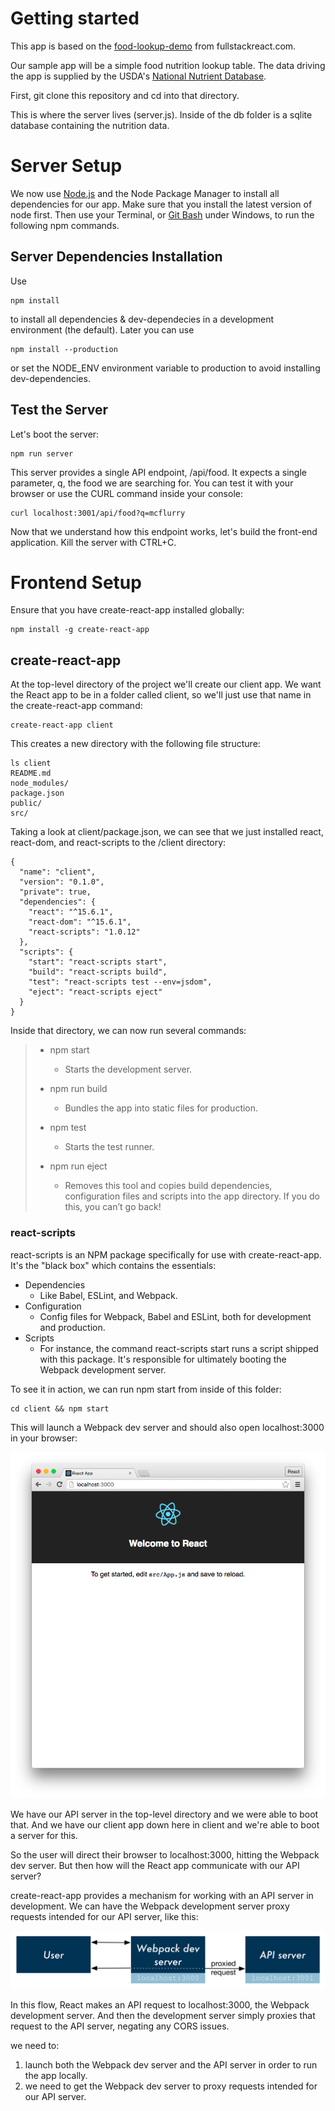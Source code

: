 # Getting started

This app is based on the [food-lookup-demo](https://www.fullstackreact.com/articles/using-create-react-app-with-a-server/) from fullstackreact.com.

Our sample app will be a simple food nutrition lookup table. The data driving the app is supplied by the USDA's [National Nutrient Database](https://www.ars.usda.gov/northeast-area/beltsville-md/beltsville-human-nutrition-research-center/nutrient-data-laboratory/docs/usda-national-nutrient-database-for-standard-reference/).

First, git clone this repository and cd into that directory.

This is where the server lives (server.js). Inside of the db folder is a sqlite database containing the nutrition data.


# Server Setup

We now use [Node.js](https://nodejs.org/en/) and the Node Package Manager to install all dependencies for our app. Make sure that you install the latest version of node first. Then use your Terminal, or [Git Bash](https://git-scm.com) under Windows, to run the following npm commands.

## Server Dependencies Installation

Use

```
npm install
```

to install all dependencies & dev-dependecies in a development environment (the default). Later you can use

```
npm install --production
```

or set the NODE_ENV environment variable to production to avoid installing dev-dependencies.

## Test the Server

Let's boot the server:

```
npm run server
```

This server provides a single API endpoint, /api/food. It expects a single parameter, q, the food we are searching for. You can test it with your browser or use the CURL command inside your console:

```
curl localhost:3001/api/food?q=mcflurry
```

Now that we understand how this endpoint works, let's build the front-end application. Kill the server with CTRL+C.


# Frontend Setup

Ensure that you have create-react-app installed globally:

```
npm install -g create-react-app
```

## create-react-app

At the top-level directory of the project we'll create our client app. We want the React app to be in a folder called client, so we'll just use that name in the create-react-app command:

```
create-react-app client
```

This creates a new directory with the following file structure:

```
ls client
README.md
node_modules/
package.json
public/
src/
```

Taking a look at client/package.json, we can see that we just installed react, react-dom, and react-scripts to the /client directory:

```
{
  "name": "client",
  "version": "0.1.0",
  "private": true,
  "dependencies": {
    "react": "^15.6.1",
    "react-dom": "^15.6.1",
    "react-scripts": "1.0.12"
  },
  "scripts": {
    "start": "react-scripts start",
    "build": "react-scripts build",
    "test": "react-scripts test --env=jsdom",
    "eject": "react-scripts eject"
  }
}
```

Inside that directory, we can now run several commands:

> - npm start
>   - Starts the development server.
>
> - npm run build
>   - Bundles the app into static files for production.
>
> - npm test
>   - Starts the test runner.
>
> - npm run eject
>   - Removes this tool and copies build dependencies, configuration files and scripts into the app directory. If you do this, you can’t go back!


### react-scripts

react-scripts is an NPM package specifically for use with create-react-app. It's the "black box" which contains the essentials:

- Dependencies
  - Like Babel, ESLint, and Webpack.
- Configuration
  - Config files for Webpack, Babel and ESLint, both for development and production.
- Scripts
  - For instance, the command react-scripts start runs a script shipped with this package. It's responsible for ultimately booting the Webpack development server.

To see it in action, we can run npm start from inside of this folder:

```
cd client && npm start
```

This will launch a Webpack dev server and should also open localhost:3000 in your browser:

![](./boilerplate-page.png)

We have our API server in the top-level directory and we were able to boot that. And we have our client app down here in client and we're able to boot a server for this.

So the user will direct their browser to localhost:3000, hitting the Webpack dev server. But then how will the React app communicate with our API server?

create-react-app provides a mechanism for working with an API server in development. We can have the Webpack development server proxy requests intended for our API server, like this:

![](./flow-diagram.png)

In this flow, React makes an API request to localhost:3000, the Webpack development server. And then the development server simply proxies that request to the API server, negating any CORS issues.

we need to:
1. launch both the Webpack dev server and the API server in order to run the app locally.
1. we need to get the Webpack dev server to proxy requests intended for our API server.
